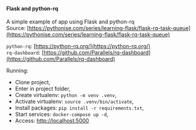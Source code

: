 #### Flask and python-rq
A simple example of app using Flask and python-rq  
Source: [https://pythonise.com/series/learning-flask/flask-rq-task-queue](https://pythonise.com/series/learning-flask/flask-rq-task-queue)

```python-rq```: [https://python-rq.org/](https://python-rq.org/)  
```rq-dashboard```: [https://github.com/Parallels/rq-dashboard](https://github.com/Parallels/rq-dashboard)

Running:
  - Clone project,
  - Enter in project folder,
  - Create virtualenv: ```python -m venv .venv```,
  - Activate virtualenv: ```source .venv/bin/activate```,
  - Install packages: ```pip install -r requirements.txt```,
  - Start services: ```docker-compose up -d```,
  - Access: [http://localhost:5000](http://localhost:5000)
